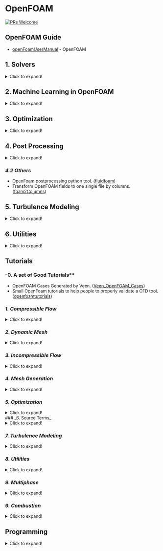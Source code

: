 # OpenFOAM

[![PRs Welcome](https://img.shields.io/badge/PRs-welcome-brightgreen.svg?style=flat-square)](http://makeapullrequest.com)

## **OpenFOAM Guide**
* [openFoamUserManual](https://github.com/yunoicytail/openFoamUserManual) - OpenFOAM


## **1. Solvers**
<details>
  <summary>Click to expand!</summary>
  
### _1.1 Aeroacoustics_
* Aeroacoustic Solver for weakly compressible flows. ([Hybrid-Methods-in-Openfoam](https://github.com/jiaqiwang969/Hybrid-Methods-in-Openfoam))
* Dynamic Library for Computational Aeroacoustics. ([libAcoustics](https://github.com/unicfdlab/libAcoustics))
* Density based OpenFOAM solvers for Computational Aeroacoustics. ([caafoam](https://github.com/vdalessa/caafoam))

### _1.2 Compressible Flow_
* Density based solver for steady and unsteady simulation of high speed compressible flows. ([rhoDST](https://github.com/DSTECHNO/rhoDST))
* modification of rhoCentralFoam with RK4 schme. ([rhoCentralRKFoam](https://github.com/jiaqiwang969/rhoCentralRKFoam), [rhoCentralRK4Foam](https://github.com/SiboLi666/rhoCentralRK4Foam), [rhoCentralFoamRK4Sponge](https://github.com/jiaqiwang969/rhoCentralFoamRK4Sponge))
* Implict Coupled Simulations. ([ICSFoam](https://github.com/stefanoOliani/ICSFoam))
* Energy conserving numerical flux is coupled with AUSM+up dissipative fluxes. ([rhoEnergyFoam](https://github.com/davidem88/rhoEnergyFoam))

#### _1.2.1 All Mach Number_
* Semi-implicit hybrid solver based on Kurgranov-Tadmore scheme and PISO method. ([pisoCentralFoam](https://github.com/unicfdlab/pisoCentralFoam))

### _1.3 Combustion_
* A library for OpenFOAM to handel the PLOG keywords in reactions. ([PLOGArrheniusReactions](https://github.com/ZmengXu/PLOGArrheniusReactions))
* Transported JPDF Library and Solver for Reactive Flow Simulation. ([pdfFoam](https://github.com/wildmichael/pdfFoam))
* Using Cantera to calculate species reaction rates. ([CanteraChemistryModel](https://github.com/ZhangYanTJU/CanteraChemistryModel))
* This solver calls Cantera to update T psi mu alpha D in OpenFOAM. ([reactingCanteraFoam](https://github.com/ZhangYanTJU/reactingCanteraFoam))
* An open-source dynamic load balancing model for fast reacting flow simulations. ([DLBFoam](https://github.com/Aalto-CFD/DLBFoam))
* Implementation of Chemical Explosive Mode Analysis in OpenFOAM. ([CEMAFoam](https://github.com/Aalto-CFD/CEMAFoam))

### _1.4 High-Order Methods_

#### _1.4.1 Discontinuous Galerkin Method_
* High Order Parallel Extensible CFD software. ([HopeFOAM](https://github.com/HopeFOAM/HopeFOAM)))

#### _1.4.2 Weighted Essentially Non-Oscillatory_
* WENO for FVM. ([WENOEXT](https://github.com/WENO-OF/WENOEXT))

### _1.5 Hybrid Solvers_
* Collection of hybrid Central solvers. ([hybridCentralSolvers ](https://github.com/unicfdlab/hybridCentralSolvers))

### _1.6 Immersed Boundary Method_
* Consistent closures for Euler-Lagrange models of bi-disperse gas-particle suspensions derived from particle-resolved direct numerical simulations. ([openHFDIB](https://github.com/fmuni/openHFDIB))

### _1.7 Multiphase_
* Volume of fluid solvers for turbulent isothermal multiphase flows. ([varRhoTurbVOF](https://github.com/wenyuan-fan/varRhoTurbVOF_2))
* blastFoam. ([blastFoam](https://github.com/synthetik-technologies/blastfoam)]
* A porous multiphase toolbox. ([porousMultiphaseFoam](https://github.com/phorgue/porousMultiphaseFoam))
* Lagrangian Particle Tracking on a GPU. ([GPULagrangianFoam](https://github.com/geekynils/GPULagrangianFoam)) - ([Thesis Link](https://github.com/geekynils/Thesis))
* Simulation of wave dynamics. ([olaFlow](https://github.com/phicau/olaFlow))

### _1.8 Molecular Dynamics_

#### _1.8.1 DSMC_
* hyStrath. ([hyStrath](https://github.com/vincentcasseau/hyStrath))

#### _1.8.2 DUGKS_
* Discrete unified gas kinetic scheme. ([dugksFoam](https://github.com/zhulianhua/dugksFoam))

### _1.9 Source Terms_
* Actuator line modeling of vertical-axis turbines. ([turbinesFoam](https://github.com/turbinesFoam/turbinesFoam))
* Generalization of Erik Svenning's solver. ([multipleDiskSimpleFoam](https://github.com/EdgarAMO/multipleDiskSimpleFoam))
* Actuator Cylinder. ([actuatorCylinderSimpleFoam](https://github.com/EdgarAMO/actuatorCylinderSimpleFoam-solver))

### _1.10 Others_
* several additional solvers for OpenFOAM. ([myFoam](https://github.com/furstj/myFoam))
* Dual-mesh hybrid LES/RANS solver. (hybridFoam](https://github.com/xiaoh/hybridFoam))
* Diagonally Implict Runge-Kutta (3rd order, 3 stages) ([dirk3Foam](https://github.com/vdalessa/dirk3Foam))

### _1.11 Libararies and Boundary Conditions_
* Partially reflecting and non-reflecting boundary conditions for simulation of compressible viscous flow. ([NSCBC-openfoam](https://github.com/jiaqiwang969/NSCBC-openfoam))
* LEMOS (University of Rostock) addons for OpenFOAM-2.4.x ([LEMOS-2.4.x](https://github.com/LEMOS-Rostock/LEMOS-2.4.x))
* A real-fluid based thermophysicalModels library OF-6. ([realFluidThermophysicalModels-6](https://github.com/danhnam11/realFluidThermophysicalModels-6))
</details>
  
## **2. Machine Learning in OpenFOAM**
<details>
  <summary>Click to expand!</summary>

* [smartsim-openFOAM](https://github.com/CrayLabs/smartsim-openFOAM)
* Flowtorch. ([flowtorch](https://github.com/FlowModelingControl/flowtorch))
* PythonFOAM: In-situ data analyses with OpenFOAM and Python. ([PythonFOAM](https://github.com/argonne-lcf/PythonFOAM))
* Deploying deep learning in OpenFOAM with TensorFlow. ([TensorFlowFoam](https://github.com/argonne-lcf/TensorFlowFoam))
* Thoughts about ML committee for OpenFOAM. ([mlfoam](https://github.com/OFDataCommittee/mlfoam))
* DRLinFluids is a flexible package to utilize Deep Reinforcement Learning in the field of Computational Fluid Dynamics ([DRLinFluids](https://github.com/venturi123/DRLinFluids))
</details>

## **3. Optimization**
<details>
  <summary>Click to expand!</summary>
  
* Optimal Shape Design in External. ([shapeOptimizationFoam](https://github.com/joslorgom/shapeOptimizationFoam))
* Discrete Adjoint with OpenFOAM. ([dafoam](https://github.com/mdolab/dafoam))
</details>

## **4. Post Processing**
<details>
  <summary>Click to expand!</summary>

### _4.1 Reduced-Order Modeling_
* [AccelerateCFD_CE](https://github.com/IllinoisRocstar/AccelerateCFD_CE) - AccelerateCFD
* [ITHACA-FV ](https://github.com/mathLab/ITHACA-FV) - POD-Galerkin reduced order methods for CFD using Finite Volume Discretisation: vortex shedding around a circular cylinder, 2017.
* [mlfoam](https://github.com/AndreWeiner/mlfoam) - OpenFOAM technical committee on data-driven modeling
* [pythonPal](https://bitbucket.org/ScimonUCD/pythonpal/src/master/) - Python interpreters to interact with OpenFOAM.
</details>

### _4.2 Others_
* OpenFoam postprocessing python tool. ([fluidfoam](https://github.com/fluiddyn/fluidfoam))
* Transform OpenFOAM fields to one single file by columns. ([foam2Columns](https://github.com/ZhangYanTJU/foam2Columns))


## **5. Turbulence Modeling**
<details>
  <summary>Click to expand!</summary>
  
* ShihQuadraticKE turbulence model. ([OpenFOAM](https://github.com/sagarsaroha18/OpenFOAM))
* Several additional models. ([myTurbulenceModels](https://github.com/furstj/myTurbulenceModels))
* Dynamic Smagorinsky. ([dynamicSmagorinsky](https://github.com/ZhangYanTJU/dynamicSmagorinsky))
* A library for wall-modelled Large-Eddy Simulation in OpenFOAM. Mirrored from. ([libWallModelledLES](https://github.com/timofeymukha/libWallModelledLES))
* A set of codes developed for LES in OpenFOAM. ([TurbLab](https://github.com/syavash20/TurbLab))
* Low-Reynolds rough wall functions for the kOmegaSST model from OpenFOAM. ([lowReRoughWallBCs](https://github.com/esteldunedain/lowReRoughWallBCs))
* The library and utilities for combining URANS and LES approaches for modelling turbulent flows by means of zonal isolation of the computational domain. ([hybridTurbulenceModel](https://github.com/eacfd/hybridTurbulenceModel))
</details>

## **6. Utilities**
<details>
  <summary>Click to expand!</summary>
  
* Computational Fluid Dynamics (CFD) for FreeCAD based on OpenFOAM solver. ([CfdOF](https://github.com/jaheyns/CfdOF))
* How to choose the right schemes in openFOAM. ([fvSchemes](https://github.com/Veenxz/fvSchemes))
* Scale-selective discretization scheme implementation for OpenFOAM. ([SSDFoam](https://github.com/Aalto-CFD/SSDFoam))
</details>

## **Tutorials**

### -0. A set of Good Tutorials**
* OpenFOAM Cases Generated by Veen. ([Veen_OpenFOAM_Cases](https://github.com/Veenxz/Veen_OpenFOAM_Cases))
* Small OpenFoam tutorials to help people to properly validate a CFD tool. ([openfoamtutorials](https://gitlab.com/mAlletto/openfoamtutorials/-/tree/master))

### _1. Compressible Flow_
<details>
  <summary>Click to expand!</summary>
  
* shock boundary layer interactions in the transonic buffet flow of a compressor cascade. ([DLR-buffet](https://github.com/jiaqiwang969/DLR-buffet))
* Transonic Airoil. ([transonicAirfoilSolution](https://github.com/tahayasardemir/transonicAirfoilSolution))
* Transonic Nozzle. ([transonicNozzle](https://github.com/tahayasardemir/transonicNozzle))
* Transonic shock buffets at a NACA-0012 airfoil. ([naca0012_shock_buffet](https://github.com/AndreWeiner/naca0012_shock_buffet))
</details>

### _2. Dynamic Mesh_
<details>
  <summary>Click to expand!</summary>
  
* Vertical-Axis Wind Turbine. ([VAWTCleanCase](https://github.com/h7ris/VAWTCleanCase))
* Vertical-Axis Wind Turbine. ([VAWT-structured-mesh](https://github.com/EdgarAMO/VAWT-structured-mesh))
* Vertical-Axis Wind Turbine. ([OpenFOAM-2D-VAWT](https://github.com/traviscarrigan/OpenFOAM-2D-VAWT))
* Shape Optmisation of a Vertical Axis Wind Turbine using Invasive Weed Optimisation. ([Shape-Opt-VAWT](https://github.com/pranshupant/Shape-Opt-VAWT))
* This project implements a moving mesh technique on OpenFOAM to solve the case a weir gate opening. ([WeirWithMovingGate](https://github.com/esteldunedain/WeirWithMovingGate))
* This repository shows the implementation of an overset grid example using OpenFOAM-v2112. ([OversetSkipping](https://github.com/esteldunedain/OversetSkipping))
</details>

### _3. Incompressible Flow_
<details>
  <summary>Click to expand!</summary>
  
* Flow past an airfoil. ([airfoilFoam](https://github.com/socrates-ferna/airfoilFoam))
* NACA airfoil simulation. ([NACAFoil-OpenFOAM](https://github.com/petebachant/NACAFoil-OpenFOAM))
* Python script to run CFD analysis on airfoil using **OpenFOAM** to simulate and **gmsh** to generate mesh. ([Case](https://github.com/enritoomey/airfoilFOAM))
</details>

### _4. Mesh Generation_
<details>
  <summary>Click to expand!</summary>
  
#### _4.1 Block Mesh_
* Flow past a cylinder. ([Von-Karman-Street-Cylinder](https://github.com/EdgarAMO/Von-Karman-Street-Cylinder))
* Flow past an 2D Airfoil. ([airfoil2D](https://github.com/EdgarAMO/airfoil2D))

#### _4.2 snappyHexMesh_
* 3D Circular Pipe. ([pipeflow_snappyHexMesh](https://github.com/theodoreOnzGit/pipeflow_snappyHexMesh))
* Flow past a sphere. (Flow-past-a-sphere-OpenFOAM](https://github.com/EdgarAMO/Flow-past-a-sphere-OpenFOAM))
* Flow past a car. ([Flow-past-a-car-OpenFOAM](https://github.com/EdgarAMO/Flow-past-a-car-OpenFOAM))

#### _4.3 Adaptive Mesh
* This project shows how to use the gradient of flow variables as a criteria to control Adaptive Mesh Refinement (AMR) for OpenFOAM simulations. ([GradientAMR](https://github.com/esteldunedain/GradientAMR))
</details>


### _5. Optimization_
<details>
  <summary>Click to expand!</summary>
  
* Shape Optmisation of a Vertical Axis Wind Turbine using Invasive Weed Optimisation. ([Shape-Opt-VAWT](https://github.com/pranshupant/Shape-Opt-VAWT))
</details>
### _6. Source Terms_
<details>
  <summary>Click to expand!</summary>
  
* VAWT by ALM. ([NTNU-HAWT-turbinesFoam](https://github.com/petebachant/NTNU-HAWT-turbinesFoam))
* Wind farm by actuator disk. ([actuator-disk-farm](https://github.com/EdgarAMO/actuator-disk-farm)])
* This project implements a sink term applicable to the momentum conservation equation of the multiphase OpenFOAM solvers (interFoam, interIsoFoam), which attenuates velocities in the air phase. ([airVelocityAttenuation](https://github.com/esteldunedain/airVelocityAttenuation))
</details>

### _7. Turbulence Modeling_
<details>
  <summary>Click to expand!</summary>
  
* Parametric analysis for SSTtransition turbulence model. ([SSTtransition-turbulence-model](https://github.com/jiaqiwang969/SSTtransition-turbulence-model))
* Turbulence Model verification. ([Backward Facing Step](https://github.com/jiaqiwang969/backward-step))
* Turbulence Model verification. ([2D Bump](https://github.com/jiaqiwang969/Axis-2Dbump))
* Jupyter notebook to calculate various initial values of nut, k, epsilon, omega etc., as well as yPlus and other useful parameters. ([OpenFoamCaseSetupWithPython](https://github.com/aqeelahmed168/OpenFoamCaseSetupWithPython))
</details>

### _8. Utilities_
<details>
  <summary>Click to expand!</summary>
  
* Some Python utilities I found useful in manipulating OpenFOAM cases in automated simulation procedures.. ([openfoam_python](https://github.com/openfoamtutorials/openfoam_python))
* OpenFOAM cases from my YouTube channel. ([OpenFOAM-Cases-Interfluo](https://github.com/Interfluo/OpenFOAM-Cases-Interfluo))
</details>

### _9. Multiphase_
<details>
  <summary>Click to expand!</summary>
  
* implement the Local Time Stepping (LTS) scheme on OpenFOAM. ([DamReservoirLTS](https://github.com/esteldunedain/DamReservoirLTS))
* disk dropped from a 30 cm height, into a water tank of 15x15 cm2. ([DiskEntry](https://github.com/esteldunedain/DiskEntry))
</details>

### _9. Combustion_
<details>
  <summary>Click to expand!</summary>
  
* Advanced combustion tutorial cases for DLBFoam library for OpenFOAM. ([DLBFoam-Advanced-Tutorials](https://github.com/Aalto-CFD/DLBFoam-Advanced-Tutorials))
</details>


## **Programming**
<details>
  <summary>Click to expand!</summary>
  
* [BasicOpenFOAMProgrammingTutorials](https://github.com/UnnamedMoose/BasicOpenFOAMProgrammingTutorials) - set of OpenFOAM® programming tutorials!
* [foam2Columns](https://github.com/ZhangYanTJU/foam2Columns) - foam2Columns
</details>






